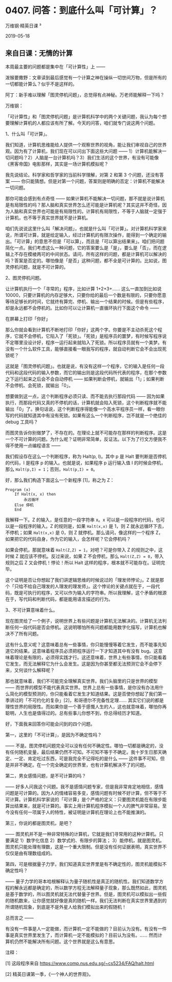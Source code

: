 # 0407. 问答：到底什么叫「可计算」？

万维钢·精英日课 ³

2019-05-18

## 来自日课：无情的计算

本周最主要的问题都是集中在「可计算性」上 ——

泼猴要撒野：文章读到最后感觉有一个计算之神在操纵一切世间万物，但是所有的一切都能计算么？似乎不是这样的。

阿丁：新手难以理解「图灵停机问题」，总觉得有点神秘。万老师能解释一下吗？

万维钢：

「可计算性」和「图灵停机问题」是计算机科学中的两个关键问题，我认为每个想要理解计算机的人都应该有所了解。今天的问答，咱们就专门说这两个问题。

1、什么叫「可计算」。

我们知道，计算机思维能给人提供一个观察世界的视角，能让我们审视自己的世界观。因为有了计算机，我们现在可以问出下面这些大问题 —— 1）计算机能解决一切问题吗？2）人脑是一台计算机吗？3）我们生活的这个世界，有没有可能像《黑客帝国》电影那样，其实是一场计算机模拟呢？

我先说结论。科学家和哲学家的当前科学理解，对第 2 和第 3 个问题，还没有答案 —— 你只能猜想。但是对第一个问题，答案则是明确的否定：计算机不能解决一切问题。

那你可能会感到有点奇怪 —— 如果计算机不能解决一切问题，那不就是说计算机是有局限性的吗？那人脑和真实世界怎么还可能是计算机呢？其实这并不奇怪，因为人脑和真实世界也可能是有局限性的。计算机有局限性，不等于人脑就一定强于计算机，也不等于真实世界就不是计算机。

咱们先说说这里什么叫「解决问题」，也就是什么叫「可计算」。对计算机科学家来说，所谓可计算，就是给定输入，经过计算机的有限次操作，能得到一个确定的输出。「可计算」的意思不但是「可以算」，而且是「可以算出结果来」。咱们把问题简化一点。我们考虑这么一种问题，它的答案要么是「是」，要么是「否」，而在逻辑上不存在模棱两可的中间状态。请问，所有这样的问题，都是计算机可以解决的吗？答案是否定的。哪怕像是「是否」这种问题，都不全是可计算的。比如说，图灵停机问题，就是不可计算的。

2、图灵停机问题。

让计算机执行一个「寻常的」程序，比如计算 1+2+3+…… 这么一直加到比如说 10000，只要计算机的内存足够大，只要你给的最后一个数是有限的，只要你愿意等待足够长的时间，它就终有算完、停机、输出一个结果的时候。但是有些程序，却是永远都不会停机的。比如你可以让计算机一直循环执行下面这个命令 ——

在屏幕上打印「你好」

那么你就会看到计算机不断地打印「你好」这两个字。你要是不主动杀死这个程序，它就不会停机，它陷入了「死锁」。「死锁」是程序员的噩梦，有时候写程序说不定哪里没设计好，程序一运行起来就陷入了死锁。所以程序员就有一个美梦。有没有一个什么软件工具，能够直接看一眼我写的程序，就自动判断它会不会出现死锁呢？

这就是「图灵停机问题」。也就是说，有没有这样一个程序，它的输入是任何一段代码和这段代码的输入参数，而它的输出则是这段代码所代表的程序，在那个参数之下运行起来之后会不会自动停机 —— 如果判断会停机，就输出「1」；如果判断不会停机、会死锁，就输出「0」。

想要做到这一点，这个判断程序必须只读、而不能去执行那段代码 —— 因为如果执行，而那段代码又真的不停机的话，计算机就会陷入死锁，这个判断程序就不能输出「0」了。换句话说，这个判断程序得能像一个高水平程序员一样，看一眼你写的代码就知道其中有没有死锁。如果有这么一个判断程序，岂不就是一个绝佳的 debug 工具吗？

而图灵告诉你别做梦了，不存在的。在理论上就不可能存在那样的判断程序。这是一个不可计算的问题。为什么呢？证明非常简单，反证法。以下为了行文方便我不得不使用一点编程语言 ——

我们假设存在这么一个判断程序，称为 Halt(p, I)。其中 p 是 Halt 要判断是否停机的代码，I 是程序 p 的输入。也就是说，如果程序 p 运行输入值 I 的时候会停机，那么 `Halt(p,I) = 1`；否则，`Halt(p,I) = 0`。

好，那么我们构造下面这么一个新程序 [1]，称之为 Z：

```
Program (x)
    If Halt(x, x) then
        永远循环
    Else 停机
    End
```

我解释一下。Z 的输入，是任意的一段字符串 x。x 可以是一段程序的代码，也可以是一段程序的输入。Z 的规则是，如果 `Halt(x,x)` 是 1，则 Z 就永远循环下去，不停机；如果 `Halt(x,x)` 是 0，则 Z 就停机。那么请问，像这样的一个程序 Z，如果把它的代码自身，作为它的输入，会怎样呢？它会停机吗？

如果会停机，那就意味着 `Halt(Z,Z) = 1`，对吧？可是你带入 Z 的规则之中，这时候 Z 就应该不停机。反过来说，如果 Z 不会停机，那么 `Halt(Z,Z) = 0`，带入规则之后 Z 又会停机！悖论！所以 Halt 这样的程序，根本就不可能存在。证明完毕。

这个证明是否让你想起了我们讲逻辑思维的时候说过的「理发师悖论」。Z 就是那个「只给不给自己理发的人理发的理发师」。这个悖论的关键点就在于，一段代码，既是可执行的程序，又可以作为输入的字符串。所以我理解，这个矛盾的根源在于，写代码和判断代码，都是能用语言描述的行为。

3、不可计算意味着什么。

现在图灵给了一个例子，说明世界上有些问题是计算机无法解决的。计算机无法判断任何一段代码是否会停机。这说明哪怕所有问题都能用数字化描写，计算机也解决不了所有问题。

这有什么意义呢？这意味着总有一些事情，你只能慢慢等着它发生，而不能事先知道它的结果。这意味着程序员必须把程序运行一下才知道其中有没有 bug。这意味着理论是有限的，必须得实践才行。这还意味着，世界上有些事情，你只能看着它发生，而无法解释它为什么会发生。这是因为你甚至都无法预测它会不会停下来，又何谈什么解释呢？

那也就意味着，我们不可能完全理解真实世界。我们头脑里的只是世界的模型 —— 而世界的模型不能代表真实世界。世界上总有一些事情，是你没有办法用什么简化的模型预测的，你只能看着它发生才知道结果。这是否使你想起了我们第一季讲过的「不可约化的复杂」[2]，和哥德尔不完备性定理…… 其实它们说的都是理性世界的局限性。而如果你是一个善于感慨人生的人，这也就意味着，哪怕你再聪明，人生也是值得过的。总有些事儿你想不到，你总得经历才知道。

好，下面我来回答你可能会问到的四个问题。

第一，这里的「不可计算」，是因为不确定性吗？

—— 不是。图灵停机问题完全可以没有任何不确定性。哪怕一切都是确定的，没有任何随机变量，最后结果仍然不可知。不可知不等于不确定。我十岁生日那天确定、一定、肯定吃过东西，可是我完全不记得吃的是什么 —— 这件事不可知，但是并非不确定。在一个完全确定的世界里，也有计算机解决不了的问题。

第二，男女感情问题，是不可计算的吗？

—— 好多人问我这个问题。我不是感情问题专家，但是我非常肯定地相信，感情问题是可计算的。因为人的情绪容易多变，感情问题有时候不好计算，但不等于不可计算。计算机科学家说的「可计算」是个严格的定义：只要图灵机能在有限步能算出结果来，就是可计算的。事实上用计算机程序模拟一个人的脾气非常容易。至今没有任何一项属于人的特性，被证明是计算机在理论上也不能推演的。

第三，你说的都是图灵机，是吧？

—— 图灵机并不是一种非常特殊的计算机，它就是我们寻常用的这种计算机。只要满足 1）数字化信息 2）数学式的、有限步的算法； 3）能停机，就是图灵机。图灵机只能处理有理数，这是一个重大限制。但是没有任何证据表明，真实世界不仅仅是由有理数组成的。

第四，可是根据量子力学，我们知道真实世界里是有不确定性的，图灵机能模拟不确定性吗？

—— 量子力学的哥本哈根解释认为量子随机性是真正的随机性。我们知道数学方程的解永远都是确定的，所以数学方程无法解释量子现象，那么既然如此，图灵机是基于数学的，所以图灵机就无法代替量子世界。但是，图灵机可以模拟出一些假的随机数来，让你感觉就好像是真的随机一样。我们无法判断在真实世界里遇到的所谓随机现象，到底是不是外星人给我们模拟出来的假随机！

总而言之 ——

有没有一件事是人一定能做，而计算机一定不能做的？目前认为没有。有没有一件事是真实世界里发生了，而计算机一定不能模拟的？目前认为没有。…… 然而计算机仍然不能解决所有问题。这个世界就是这么有意思。

注释：

[1] 这段程序来自 https://www.comp.nus.edu.sg/~cs5234/FAQ/halt.html

[2] 精英日课第一季，《一个神人的世界观》。